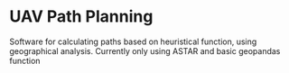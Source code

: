 # UAV Path Planning

Software for calculating paths based on heuristical function, using geographical analysis. Currently only using ASTAR and basic geopandas function